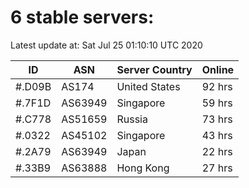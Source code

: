 # 6 stable servers:

Latest update at: Sat Jul 25 01:10:10 UTC 2020

| ID | ASN | Server Country | Online |
| -- | --- | -------------- | ------ |
| #.D09B | AS174 | United States | 92 hrs |
| #.7F1D | AS63949 | Singapore | 59 hrs |
| #.C778 | AS51659 | Russia | 73 hrs |
| #.0322 | AS45102 | Singapore | 43 hrs |
| #.2A79 | AS63949 | Japan | 22 hrs |
| #.33B9 | AS63888 | Hong Kong | 27 hrs |

